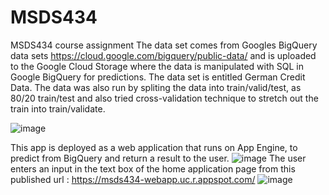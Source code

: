 # MSDS434
MSDS434 course assignment
The data set comes from Googles BigQuery data sets https://cloud.google.com/bigquery/public-data/ and is uploaded to the Google Cloud Storage where the data is manipulated with SQL in Google BigQuery for predictions. The data set is entitled German Credit Data.
The data was also run by spliting the data into train/valid/test, as 80/20 train/test and also tried cross-validation technique to stretch out the train into train/validate. 

![image](https://user-images.githubusercontent.com/6859309/111093459-f7493480-8506-11eb-902d-c82df615595b.png)

This app is deployed as a web application that runs on App Engine, to predict from BigQuery and return a result to the user. 
![image](https://user-images.githubusercontent.com/6859309/111092165-4ab98380-8503-11eb-98dd-f654da473c95.png)
The user enters an input in the text box of the home application page from this published url : https://msds434-webapp.uc.r.appspot.com/ 
![image](https://user-images.githubusercontent.com/6859309/111096239-121ea780-850d-11eb-9021-5b386b75a194.png)


